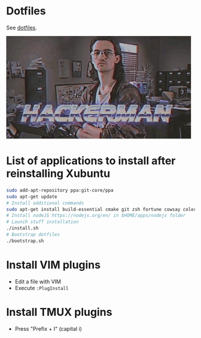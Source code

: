 # Dotfiles

See [dotfiles](http://dotfiles.github.io).

![dotfiles](dotfiles.gif)

# List of applications to install after reinstalling Xubuntu

```bash
sudo add-apt-repository ppa:git-core/ppa
sudo apt-get update
# Install additional commands
sudo apt-get install build-essential cmake git zsh fortune cowsay colordiff vim exuberant-ctags tmux python-pip python-dev ruby-dev ruby htop xclip httpie
# Install nodeJS https://nodejs.org/en/ in $HOME/apps/nodejs folder
# Launch stuff installation
./install.sh
# Bootstrap dotfiles
./bootstrap.sh
```

# Install VIM plugins

- Edit a file with VIM
- Execute `:PlugInstall`

# Install TMUX plugins

- Press "Prefix + I" (capital i)

